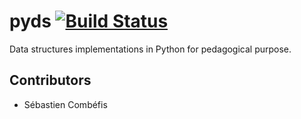 # pyds [![Build Status](https://travis-ci.org/ukonline/pyds.svg?branch=master)](https://travis-ci.org/ukonline/pyds)

Data structures implementations in Python for pedagogical purpose.

## Contributors

- Sébastien Combéfis
